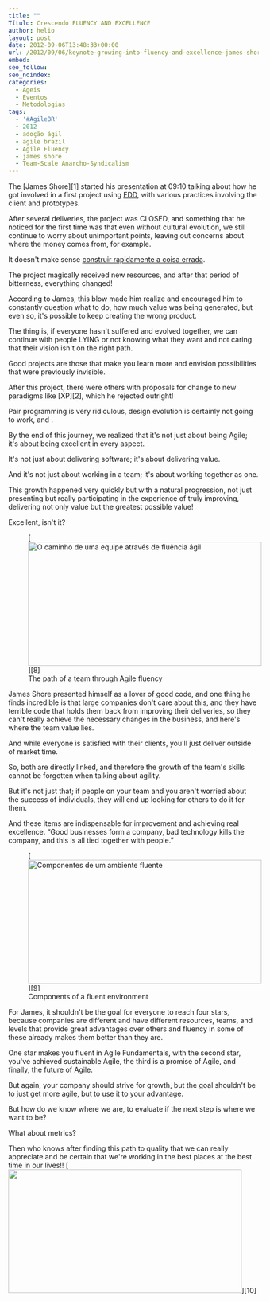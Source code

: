 ```yaml
---
title: ""
Título: Crescendo FLUENCY AND EXCELLENCE
author: helio
layout: post
date: 2012-09-06T13:48:33+00:00
url: /2012/09/06/keynote-growing-into-fluency-and-excellence-james-shore/
embed: 
seo_follow: 
seo_noindex: 
categories:
  - Ageis
  - Eventos
  - Metodologias
tags:
  - '#AgileBR'
  - 2012
  - adoção ágil
  - agile brazil
  - Agile Fluency
  - james shore
  - Team-Scale Anarcho-Syndicalism
---
```


The [James Shore][1] started his presentation at 09:10 talking about how he got involved in a first project using <a title="Feature Driven Development" href="http://en.wikipedia.org/wiki/Feature-driven_development" target="_blank">FDD</a>, with various practices involving the client and prototypes.

After several deliveries, the project was CLOSED, and something that he noticed for the first time was that even without cultural evolution, we still continue to worry about unimportant points, leaving out concerns about where the money comes from, for example.

It doesn't make sense <a title="Construindo rapidamente a coisa certa!" href="/2012/09/05/the-role-of-agile-analysis-in-continuous-delivery-jenny-wong-e-danilo-sato/" target="_blank">construir rapidamente a coisa errada</a>.

The project magically received new resources, and after that period of bitterness, everything changed!

According to James, this blow made him realize and encouraged him to constantly question what to do, how much value was being generated, but even so, it's possible to keep creating the wrong product.

The thing is, if everyone hasn't suffered and evolved together, we can continue with people LYING or not knowing what they want and not caring that their vision isn't on the right path.

Good projects are those that make you learn more and envision possibilities that were previously invisible.

After this project, there were others with proposals for change to new paradigms like [XP][2], which he rejected outright!

Pair programming is very ridiculous, design evolution is certainly not going to work, and .

By the end of this journey, we realized that it's not just about being Agile; it's about being excellent in every aspect.

It's not just about delivering software; it's about delivering value.

And it's not just about working in a team; it's about working together as one.

This growth happened very quickly but with a natural progression, not just presenting but really participating in the experience of truly improving, delivering not only value but the greatest possible value!

Excellent, isn't it? <figure id="attachment_619" style="width: 470px" class="wp-caption aligncenter"> [<img class="size-full wp-image-619" src="/uploads/2012/09/diagramaInicial.png" alt="O caminho de uma equipe através de fluência ágil " width="470" height="249" srcset="/uploads/2012/09/diagramaInicial.png 470w, /uploads/2012/09/diagramaInicial-300x158.png 300w" sizes="(max-width: 470px) 100vw, 470px" />][8]<figcaption class="wp-caption-text">The path of a team through Agile fluency</figcaption></figure> James Shore presented himself as a lover of good code, and one thing he finds incredible is that large companies don't care about this, and they have terrible code that holds them back from improving their deliveries, so they can't really achieve the necessary changes in the business, and here's where the team value lies.

And while everyone is satisfied with their clients, you'll just deliver outside of market time.

So, both are directly linked, and therefore the growth of the team's skills cannot be forgotten when talking about agility.

But it's not just that; if people on your team and you aren't worried about the success of individuals, they will end up looking for others to do it for them.

And these items are indispensable for improvement and achieving real excellence. “Good businesses form a company, bad technology kills the company, and this is all tied together with people.” <figure id="attachment_616" style="width: 470px" class="wp-caption aligncenter"> [<img class="size-full wp-image-616" src="/uploads/2012/09/internaEstrela.jpg" alt="Componentes de um ambiente fluente" width="470" height="249" srcset="/uploads/2012/09/internaEstrela.jpg 470w, /uploads/2012/09/internaEstrela-300x158.jpg 300w" sizes="(max-width: 470px) 100vw, 470px" />][9]<figcaption class="wp-caption-text">Components of a fluent environment</figcaption></figure> For James, it shouldn't be the goal for everyone to reach four stars, because companies are different and have different resources, teams, and levels that provide great advantages over others and fluency in some of these already makes them better than they are.

One star makes you fluent in Agile Fundamentals, with the second star, you've achieved sustainable Agile, the third is a promise of Agile, and finally, the future of Agile.

But again, your company should strive for growth, but the goal shouldn't be to just get more agile, but to use it to your advantage.

But how do we know where we are, to evaluate if the next step is where we want to be?

What about metrics?

Then who knows after finding this path to quality that we can really appreciate and be certain that we're working in the best places at the best time in our lives!! [<img class="aligncenter size-full wp-image-618" src="/uploads/2012/09/jamesShoreAndI.png" alt="" width="470" height="249" srcset="/uploads/2012/09/jamesShoreAndI.png 470w, /uploads/2012/09/jamesShoreAndI-300x158.png 300w" sizes="(max-width: 470px) 100vw, 470px" />][10]